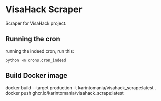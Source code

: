 # VisaHack Scraper
Scraper for VisaHack project.

## Running the cron
running the indeed cron, run this:
```
python -m crons.cron_indeed
```

## Build Docker image
docker build --target production -t karintomania/visahack_scrape:latest .
docker push ghcr.io/karintomania/visahack_scrape:latest 
